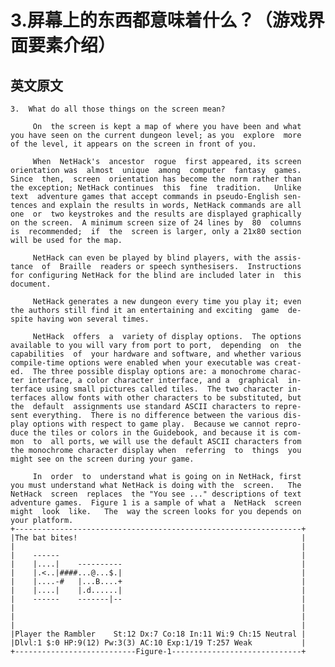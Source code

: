 # 3.屏幕上的东西都意味着什么？（游戏界面要素介绍）



## 英文原文

    3.  What do all those things on the screen mean?
    
         On  the screen is kept a map of where you have been and what
    you have seen on the current dungeon level; as you  explore  more
    of the level, it appears on the screen in front of you.
    
         When  NetHack's  ancestor  rogue  first appeared, its screen
    orientation was  almost  unique  among  computer  fantasy  games.
    Since  then,  screen  orientation has become the norm rather than
    the exception; NetHack continues  this  fine  tradition.   Unlike
    text  adventure games that accept commands in pseudo-English sen-
    tences and explain the results in words, NetHack commands are all
    one  or  two keystrokes and the results are displayed graphically
    on the screen.  A minimum screen size of 24 lines by  80  columns
    is  recommended;  if  the  screen is larger, only a 21x80 section
    will be used for the map.
    
         NetHack can even be played by blind players, with the assis-
    tance  of  Braille  readers or speech synthesisers.  Instructions
    for configuring NetHack for the blind are included later in  this
    document.
    
         NetHack generates a new dungeon every time you play it; even
    the authors still find it an entertaining and exciting  game  de-
    spite having won several times.
    
         NetHack  offers  a  variety of display options.  The options
    available to you will vary from port to port,  depending  on  the
    capabilities  of  your hardware and software, and whether various
    compile-time options were enabled when your executable was creat-
    ed.  The three possible display options are: a monochrome charac-
    ter interface, a color character interface, and a  graphical  in-
    terface using small pictures called tiles.  The two character in-
    terfaces allow fonts with other characters to be substituted, but
    the  default  assignments use standard ASCII characters to repre-
    sent everything.  There is no difference between the various dis-
    play options with respect to game play.  Because we cannot repro-
    duce the tiles or colors in the Guidebook, and because it is com-
    mon  to  all ports, we will use the default ASCII characters from
    the monochrome character display when  referring  to  things  you
    might see on the screen during your game.
    
         In  order  to  understand what is going on in NetHack, first
    you must understand what NetHack is doing with the  screen.   The
    NetHack  screen  replaces  the "You see ..." descriptions of text
    adventure games.  Figure 1 is a sample of what a  NetHack  screen
    might  look  like.   The  way the screen looks for you depends on
    your platform.
    +----------------------------------------------------------------+
    |The bat bites!                                                  |
    |                                                                |
    |    ------                                                      |
    |    |....|    ----------                                        |
    |    |.<..|####...@...$.|                                        |
    |    |....-#   |...B....+                                        |
    |    |....|    |.d......|                                        |
    |    ------    -------|--                                        |
    |                                                                |
    |                                                                |
    |                                                                |
    |Player the Rambler    St:12 Dx:7 Co:18 In:11 Wi:9 Ch:15 Neutral |
    |Dlvl:1 $:0 HP:9(12) Pw:3(3) AC:10 Exp:1/19 T:257 Weak           |
    +---------------------------Figure-1-----------------------------+
